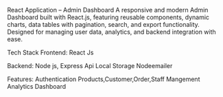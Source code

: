 React Application – Admin Dashboard
A responsive and modern Admin Dashboard built with React.js, featuring reusable components, dynamic charts, data tables with pagination, search, and export functionality. Designed for managing user data, analytics, and backend integration with ease.

Tech Stack
Frontend:
React Js

Backend:
Node js, Express Api
Local Storage
Nodeemailer

Features:
Authentication
Products,Customer,Order,Staff Mangement
Analytics Dashboard
